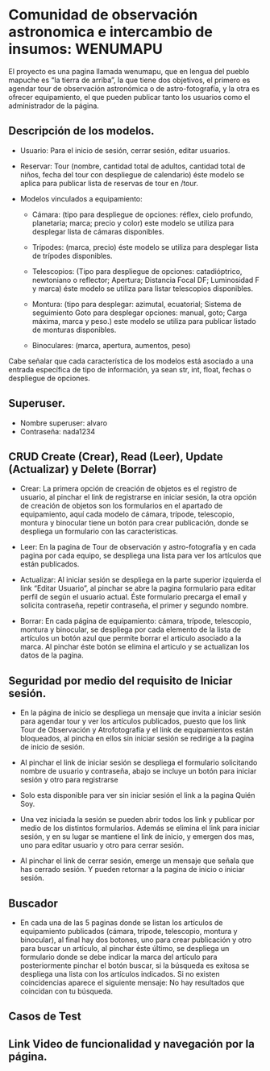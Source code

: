 # Comunidad de observación astronomica e intercambio de insumos: WENUMAPU

El proyecto es una pagina llamada wenumapu, que en lengua del pueblo mapuche es “la tierra de arriba”, la que tiene dos objetivos, el primero es agendar tour de observación astronómica o de astro-fotografía, y la otra es ofrecer equipamiento, el que pueden publicar tanto los usuarios como el administrador de la página.

## Descripción de los modelos.
- Usuario: Para el inicio de sesión, cerrar sesión, editar usuarios.

- Reservar: Tour (nombre, cantidad total de adultos, cantidad total de niños, fecha del tour con despliegue de calendario) éste modelo se aplica para publicar lista de reservas de tour en /tour.

- Modelos vinculados a equipamiento:
	- Cámara: (tipo para despliegue de opciones: réflex, cielo profundo, planetaria; marca; precio y 	color) este modelo se utiliza para desplegar lista de cámaras disponibles.  
	
	- Trípodes: (marca, precio) éste modelo se utiliza para desplegar lista de trípodes disponibles.

	- Telescopios: (Tipo para despliegue de opciones: catadióptrico, newtoniano o reflector; 	Apertura; Distancia Focal DF; Luminosidad F y marca) éste modelo se utiliza para listar 	telescopios disponibles.

	- Montura: (tipo para desplegar: azimutal, ecuatorial; Sistema de seguimiento Goto para 	desplegar opciones: manual, goto; Carga máxima, marca y peso.) este modelo se utiliza para 	publicar listado de monturas disponibles.

	-  Binoculares: (marca, apertura, aumentos, peso)

Cabe señalar que cada característica de los modelos está asociado a una entrada específica de tipo de información, ya sean str, int, float, fechas o despliegue de opciones.  

## Superuser.

- Nombre superuser: alvaro
- Contraseña: nada1234

## CRUD Create (Crear), Read (Leer), Update (Actualizar) y Delete (Borrar)

- Crear:  La primera opción de creación de objetos es el registro de usuario, al pinchar el link de registrarse en iniciar sesión, la otra opción de creación de objetos son los formularios en el apartado de equipamiento, aquí cada modelo de cámara, trípode, telescopio, montura y binocular tiene un botón para crear publicación, donde se despliega un formulario con las características.

- Leer:  En la pagina de Tour de observación y astro-fotografía y en cada pagina por cada equipo, se despliega una lista para ver los artículos que están publicados.

- Actualizar: Al iniciar sesión se despliega en la parte superior izquierda el link “Editar Usuario”, al pinchar se abre la pagina formulario para editar perfil de <nombre usuario> según el usuario actual. Éste formulario precarga el email y solicita contraseña, repetir contraseña, el primer y segundo nombre.

- Borrar:  En cada página de equipamiento: cámara, trípode, telescopio, montura y binocular, se despliega por cada elemento de la lista de artículos un botón azul que permite borrar el articulo asociado a la marca. Al pinchar éste botón se elimina el articulo y se actualizan los datos de la pagina.  
   

## Seguridad por medio del requisito de Iniciar sesión.

- En la página de inicio se despliega un mensaje que invita a iniciar sesión para agendar tour y ver los artículos publicados, puesto que los link Tour de Observación y Atrofotografía y el link de equipamientos están bloqueados, al pincha en ellos sin iniciar sesión se redirige a la pagina de inicio de sesión.

- Al pinchar el link de iniciar sesión se despliega el formulario solicitando nombre de usuario y contraseña, abajo se incluye un botón para iniciar sesión y otro para registrarse

- Solo esta disponible para ver sin iniciar sesión el link a la pagina Quién Soy.

- Una vez iniciada la sesión se pueden abrir todos los link y publicar por medio de los distintos formularios. Además se elimina el link para iniciar sesión, y en su lugar se mantiene el link de inicio, y emergen dos mas, uno para editar usuario y otro para cerrar sesión.

- Al pinchar el link de cerrar sesión, emerge un mensaje que señala que has cerrado sesión. Y pueden retornar a la pagina de inicio o iniciar sesión.

## Buscador

- En cada una de las 5 paginas donde se listan los artículos de equipamiento publicados (cámara, trípode, telescopio, montura y binocular), al final hay dos botones, uno para crear publicación y otro para buscar un artículo, al pinchar éste último, se despliega un formulario donde se debe indicar la marca del artículo para posteriormente pinchar el botón buscar, si la búsqueda es exitosa se despliega una lista con los artículos indicados. Si no existen coincidencias aparece el siguiente mensaje: No hay resultados que coincidan con tu búsqueda.

## Casos de Test


## Link Video de funcionalidad y navegación por la página.
